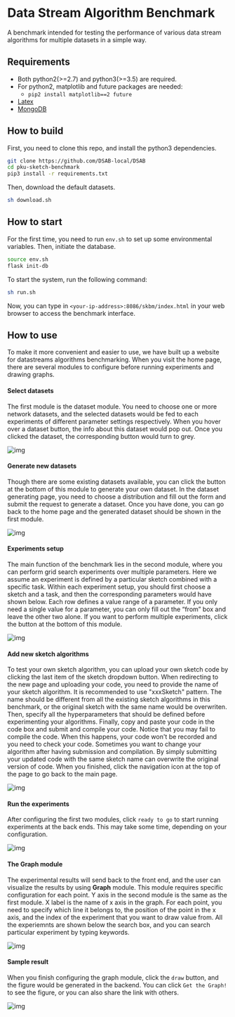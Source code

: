 # Data Stream Algorithm Benchmark
A benchmark intended for testing the performance of various data stream algorithms for multiple datasets in a simple way.

## Requirements

- Both python2(>=2.7) and python3(>=3.5) are required.
- For python2, matplotlib and future packages are needed:
	- `pip2 install matplotlib==2 future`
- [Latex](https://www.latex-project.org/get/) 
- [MongoDB](https://www.mongodb.com/download-center/community) 

## How to build

First, you need to clone this repo, and install the python3 dependencies.
```bash
git clone https://github.com/DSAB-local/DSAB
cd pku-sketch-benchmark
pip3 install -r requirements.txt
```
Then, download the default datasets.
```bash
sh download.sh
```

## How to start


For the first time, you need to run `env.sh` to set up some environmental variables. Then, initiate the database.
```bash
source env.sh
flask init-db
```

To start the system, run the following command:
```bash
sh run.sh
```

Now, you can type in `<your-ip-address>:8086/skbm/index.html` in your web browser to access the benchmark interface.

## How to use

To make it more convenient and easier to use, we have built up a website for datastreams algorithms benchmarking. When you visit the home page, there are several modules to configure before running experiments and drawing graphs.

#### Select datasets

The first module is the dataset module. You need to choose one or more network datasets, and the selected datasets would be fed to each experiments of different parameter settings respectively. When you hover over a dataset button, the info about this dataset would pop out. Once you clicked the dataset, the corresponding button would turn to grey.

![img](imgs/dataset.png) 

#### Generate new datasets

Though there are some existing datasets available, you can click the button at the bottom of this module to generate your own dataset. In the dataset generating page, you need to choose a distribution and fill out the form and submit the request to generate a dataset. Once you have done, you can go back to the home page and the generated dataset should be shown in the first module. 

![img](imgs/addDataset.png) 

#### Experiments setup

The main function of the benchmark lies in the second module, where you can perform grid search experiments over multiple parameters. Here we assume an experiment is defined by a particular sketch combined with a specific task. Within each experiment setup, you should first choose a sketch and a task, and then the corresponding parameters would have shown below. Each row defines a value range of a parameter. If you only need a single value for a parameter, you can only fill out the “from” box and leave the other two alone. If you want to perform multiple experiments, click the button at the bottom of this module. 

![img](imgs/experiment.png) 

#### Add new sketch algorithms

To test your own sketch algorithm, you can upload your own sketch code by clicking the last item of the sketch dropdown button. When redirecting to the new page and uploading your code, you need to provide the name of your sketch algorithm. It is recommended to use "xxxSketch" pattern. The name should be different from all the existing sketch algorithms in this benchmark, or the original sketch with the same name would be overwriten. Then, specify all the hyperparameters that should be defined before experimenting your algorithms. Finally, copy and paste your code in the code box and submit and compile your code. Notice that you may fail to compile the code. When this happens, your code won't be recorded and you need to check your code. Sometimes you want to change your algorithm after having submission and compilation. By simply submitting your updated code with the same sketch name can overwrite the original version of code. When you finished, click the navigation icon at the top of the page to go back to the main page.

![img](imgs/addSketch.png) 

#### Run the experiments

After configuring the first two modules, click `ready to go` to start running experiments at the back ends. This may take some time, depending on your configuration. 

![img](imgs/readyToGo.png) 

#### The Graph module

The experimental results will send back to the front end, and the user can visualize the results by using **Graph** module. This module requires specific configuration for each point. Y axis in the second module is the same as the first module. X label is the name of x axis in the graph. For each point, you need to specify which line it belongs to, the position of the point in the x axis, and the index of the experiment that you want to draw value from. All the experiemnts are shown below the search box, and you can search particular experiment by typing keywords. 

![img](imgs/graph.png) 

#### Sample result

When you finish configuring the graph module, click the `draw` button, and the figure would be generated in the backend. You can click `Get the Graph!` to see the figure, or you can also share the link with others. 

![img](imgs/sampleFigure.png) 




